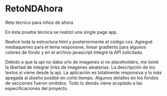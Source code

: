 # RetoNDAhora
Reto técnico para niños de ahora


En ésta prueba técnica se realizó una single page app.

Realicé toda la estructura html y posteriormente el código css. 
Agregué mediaqueries para el tema responsive, linear gradients para algunos colores de fondo
y en el archivo javascript integré la API solicitada. 

Debido a que la api no daba urls de imagenes si no placeholders, me tomé la libertad de integrar links de imagenes aleatorias.
La descripción de los textos si viene desde la api.
La aplicación es totalmente responsiva y lo más apegada al diseño posible en corto tiempo.
Algunos detalles en los fondos de secciones fueron omitidos.
Todo lo demás viene acoplado a las especificaciones del proyecto.
